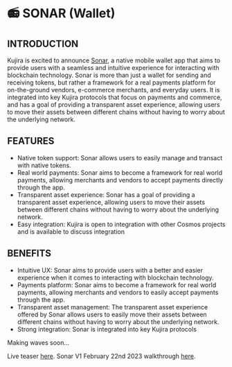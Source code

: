 # 📻 SONAR (Wallet)

## INTRODUCTION

Kujira is excited to announce [Sonar](https://mobile.twitter.com/SonarWallet), a native mobile wallet app that aims to provide users with a seamless and intuitive experience for interacting with blockchain technology. Sonar is more than just a wallet for sending and receiving tokens, but rather a framework for a real payments platform for on-the-ground vendors, e-commerce merchants, and everyday users. It is integrated into key Kujira protocols that focus on payments and commerce, and has a goal of providing a transparent asset experience, allowing users to move their assets between different chains without having to worry about the underlying network.

## FEATURES

* Native token support: Sonar allows users to easily manage and transact with native tokens.
* Real world payments: Sonar aims to become a framework for real world payments, allowing merchants and vendors to accept payments directly through the app.
* Transparent asset experience: Sonar has a goal of providing a transparent asset experience, allowing users to move their assets between different chains without having to worry about the underlying network.
* Easy integration: Kujira is open to integration with other Cosmos projects and is available to discuss integration

## BENEFITS

* Intuitive UX: Sonar aims to provide users with a better and easier experience when it comes to interacting with blockchain technology.
* Payments platform: Sonar aims to become a framework for real world payments, allowing merchants and vendors to easily accept payments through the app.
* Transparent asset management: The transparent asset experience offered by Sonar allows users to easily move their assets between different chains without having to worry about the underlying network.
* Strong integration: Sonar is integrated into key Kujira protocols

Making waves soon...&#x20;

Live teaser [here](https://twitter.com/TeamKujira/status/1585000267279667200?s=20\&t=GqHj5hDbRL2vrkfxkC34pA). Sonar V1 February 22nd 2023 walkthrough [here](https://twitter.com/TeamKujira/status/1628490478713798656?s=20).
